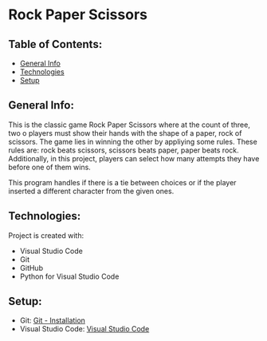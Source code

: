 # Rock Paper Scissors

## Table of Contents:

* [General Info](#general-info)
* [Technologies](#techonologies)
* [Setup](#setup)

## General Info:

This is the classic game Rock Paper Scissors where at the count of three, two o players must show their hands with the shape of a paper, rock of scissors. The game lies in winning the other by appliying some rules. These rules are: rock beats scissors, scissors beats paper, paper beats rock. Additionally, in this project, players can select how many attempts they have before one of them wins.

This program handles if there is a tie between choices or if the player inserted a different character from the given ones.

## Technologies:

Project is created with:
* Visual Studio Code
* Git
* GitHub
* Python for Visual Studio Code

## Setup:

* Git: [Git - Installation](https://git-scm.com/book/en/v2/Getting-Started-Installing-Git)
* Visual Studio Code: [Visual Studio Code](https://code.visualstudio.com)
